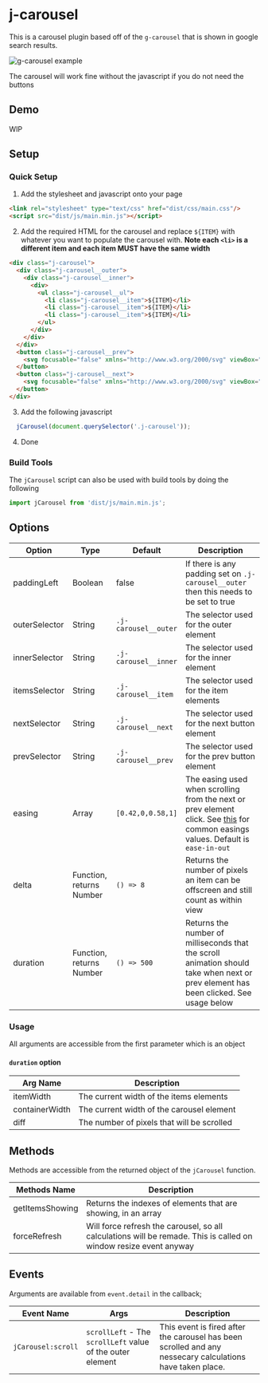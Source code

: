 # j-carousel

This is a carousel plugin based off of the `g-carousel` that is shown in google search results. 

![g-carousel example](https://github.com/jimmaaay/j-carousel/blob/master/img/g-carousel-example.jpg "g-carousel example")

The carousel will work fine without the javascript if you do not need the buttons

## Demo 
WIP

## Setup

### Quick Setup
1. Add the stylesheet and javascript onto your page
```html
<link rel="stylesheet" type="text/css" href="dist/css/main.css"/>
<script src="dist/js/main.min.js"></script>
```
2. Add the required HTML for the carousel and replace  `${ITEM}` with whatever you want to populate the carousel with. **Note each `<li>` is a different item and each item MUST have the same width**
```html
<div class="j-carousel">
  <div class="j-carousel__outer">
    <div class="j-carousel__inner">
      <div>
        <ul class="j-carousel__ul">
          <li class="j-carousel__item">${ITEM}</li>
          <li class="j-carousel__item">${ITEM}</li>
          <li class="j-carousel__item">${ITEM}</li>
        </ul>
      </div>
    </div>
  </div>
  <button class="j-carousel__prev">
    <svg focusable="false" xmlns="http://www.w3.org/2000/svg" viewBox="0 0 24 24"><path d="M10 6L8.59 7.41 13.17 12l-4.58 4.59L10 18l6-6z"></path></svg>
  </button>
  <button class="j-carousel__next">
    <svg focusable="false" xmlns="http://www.w3.org/2000/svg" viewBox="0 0 24 24"><path d="M10 6L8.59 7.41 13.17 12l-4.58 4.59L10 18l6-6z"></path></svg>
  </button>
</div>
```
3. Add the following javascript
```javascript
  jCarousel(document.querySelector('.j-carousel'));
```
4. Done

### Build Tools
The `jCarousel` script can also be used with build tools by doing the following
```javascript
import jCarousel from 'dist/js/main.min.js';
```

## Options
| Option | Type | Default | Description |
| ------ | ---- | ------- | ----------- |
| paddingLeft | Boolean | false | If there is any padding set on `.j-carousel__outer` then this needs to be set to true |
| outerSelector | String | `.j-carousel__outer` | The selector used for the outer element |
| innerSelector | String | `.j-carousel__inner` | The selector used for the inner element |
| itemsSelector | String | `.j-carousel__item` | The selector used for the item elements |
| nextSelector | String | `.j-carousel__next` | The selector used for the next button element |
| prevSelector | String | `.j-carousel__prev` | The selector used for the prev button element |
| easing | Array | `[0.42,0,0.58,1]` | The easing used when scrolling from the next or prev element click. See [this](https://www.w3.org/TR/css3-transitions/#transition-timing-function-property) for common easings values. Default is `ease-in-out`|
| delta | Function, returns Number | `() => 8` | Returns the number of pixels an item can be offscreen and still count as within view |
| duration | Function, returns Number | `() => 500` | Returns the number of milliseconds that the scroll animation should take when next or prev element has been clicked. See usage below |

### Usage
All arguments are accessible from the first parameter which is an object

#### `duration` option

| Arg Name | Description |
| -------- | ----------- |
| itemWidth | The current width of the items elements |
| containerWidth | The current width of the carousel element |
| diff | The number of pixels that will be scrolled |


## Methods
Methods are accessible from the returned object of the `jCarousel` function.

| Methods Name | Description |
| ------------ | ----------- |
| getItemsShowing | Returns the indexes of elements that are showing, in an array |
| forceRefresh | Will force refresh the carousel, so all calculations will be remade. This is called on window resize event anyway |

## Events
Arguments are available from `event.detail` in the callback;

| Event Name | Args | Description |
| ---------- | ---- | ----------- |
| `jCarousel:scroll` | `scrollLeft` - The `scrollLeft` value of the outer element | This event is fired after the carousel has been scrolled and any nessecary calculations have taken place. |


